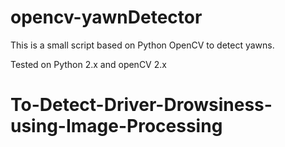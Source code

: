 # opencv-yawnDetector
This is a small script based on Python OpenCV to detect yawns. 

Tested on Python 2.x and openCV 2.x
# To-Detect-Driver-Drowsiness-using-Image-Processing

